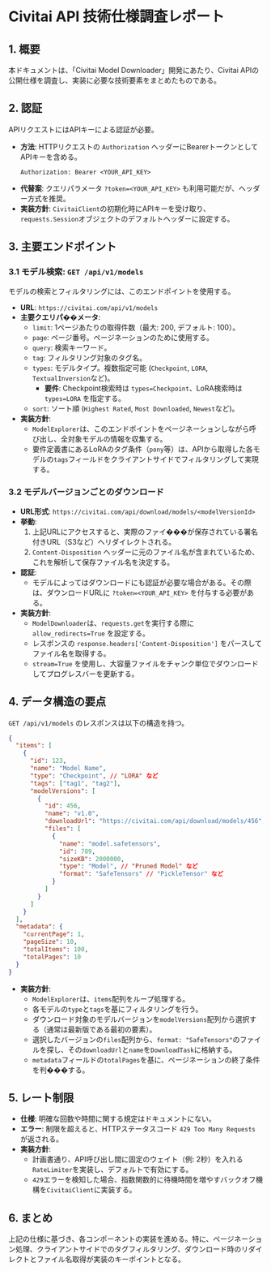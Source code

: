 # Civitai API 技術仕様調査レポート

## 1. 概要
本ドキュメントは、「Civitai Model Downloader」開発にあたり、Civitai APIの公開仕様を調査し、実装に必要な技術要素をまとめたものである。

## 2. 認証

APIリクエストにはAPIキーによる認証が必要。

- **方法**: HTTPリクエストの `Authorization` ヘッダーにBearerトークンとしてAPIキーを含める。
  ```http
  Authorization: Bearer <YOUR_API_KEY>
  ```
- **代替案**: クエリパラメータ `?token=<YOUR_API_KEY>` も利用可能だが、ヘッダー方式を推奨。
- **実装方針**: `CivitaiClient`の初期化時にAPIキーを受け取り、`requests.Session`オブジェクトのデフォルトヘッダーに設定する。

## 3. 主要エンドポイント

### 3.1 モデル検索: `GET /api/v1/models`

モデルの検索とフィルタリングには、このエンドポイントを使用する。

- **URL**: `https://civitai.com/api/v1/models`
- **主要クエリパ��メータ**:
  - `limit`: 1ページあたりの取得件数（最大: 200, デフォルト: 100）。
  - `page`: ページ番号。ページネーションのために使用する。
  - `query`: 検索キーワード。
  - `tag`: フィルタリング対象のタグ名。
  - `types`: モデルタイプ。複数指定可能 (`Checkpoint`, `LORA`, `TextualInversion`など)。
    - **要件**: Checkpoint検索時は `types=Checkpoint`、LoRA検索時は `types=LORA` を指定する。
  - `sort`: ソート順 (`Highest Rated`, `Most Downloaded`, `Newest`など)。
- **実装方針**:
  - `ModelExplorer`は、このエンドポイントをページネーションしながら呼び出し、全対象モデルの情報を収集する。
  - 要件定義書にあるLoRAのタグ条件（`pony`等）は、APIから取得した各モデルの`tags`フィールドをクライアントサイドでフィルタリングして実現する。

### 3.2 モデルバージョンごとのダウンロード

- **URL形式**: `https://civitai.com/api/download/models/<modelVersionId>`
- **挙動**:
  1. 上記URLにアクセスすると、実際のファイ���が保存されている署名付きURL（S3など）へリダイレクトされる。
  2. `Content-Disposition` ヘッダーに元のファイル名が含まれているため、これを解析して保存ファイル名を決定する。
- **認証**:
  - モデルによってはダウンロードにも認証が必要な場合がある。その際は、ダウンロードURLに `?token=<YOUR_API_KEY>` を付与する必要がある。
- **実装方針**:
  - `ModelDownloader`は、`requests.get`を実行する際に `allow_redirects=True` を設定する。
  - レスポンスの `response.headers['Content-Disposition']` をパースしてファイル名を取得する。
  - `stream=True` を使用し、大容量ファイルをチャンク単位でダウンロードしてプログレスバーを更新する。

## 4. データ構造の要点

`GET /api/v1/models` のレスポンスは以下の構造を持つ。

```json
{
  "items": [
    {
      "id": 123,
      "name": "Model Name",
      "type": "Checkpoint", // "LORA" など
      "tags": ["tag1", "tag2"],
      "modelVersions": [
        {
          "id": 456,
          "name": "v1.0",
          "downloadUrl": "https://civitai.com/api/download/models/456",
          "files": [
            {
              "name": "model.safetensors",
              "id": 789,
              "sizeKB": 2000000,
              "type": "Model", // "Pruned Model" など
              "format": "SafeTensors" // "PickleTensor" など
            }
          ]
        }
      ]
    }
  ],
  "metadata": {
    "currentPage": 1,
    "pageSize": 10,
    "totalItems": 100,
    "totalPages": 10
  }
}
```

- **実装方針**:
  - `ModelExplorer`は、`items`配列をループ処理する。
  - 各モデルの`type`と`tags`を基にフィルタリングを行う。
  - ダウンロード対象のモデルバージョンを`modelVersions`配列から選択する（通常は最新版である最初の要素）。
  - 選択したバージョンの`files`配列から、`format: "SafeTensors"`のファイルを探し、その`downloadUrl`と`name`を`DownloadTask`に格納する。
  - `metadata`フィールドの`totalPages`を基に、ページネーションの終了条件を判���する。

## 5. レート制限

- **仕様**: 明確な回数や時間に関する規定はドキュメントにない。
- **エラー**: 制限を超えると、HTTPステータスコード `429 Too Many Requests` が返される。
- **実装方針**:
  - 計画書通り、API呼び出し間に固定のウェイト（例: 2秒）を入れる`RateLimiter`を実装し、デフォルトで有効にする。
  - `429`エラーを検知した場合、指数関数的に待機時間を増やすバックオフ機構を`CivitaiClient`に実装する。

## 6. まとめ

上記の仕様に基づき、各コンポーネントの実装を進める。特に、ページネーション処理、クライアントサイドでのタグフィルタリング、ダウンロード時のリダイレクトとファイル名取得が実装のキーポイントとなる。
